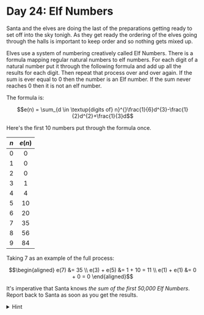 # Day 24: Elf Numbers

Santa and the elves are doing the last of the preparations getting ready to set off into the sky tonigh. As they get ready the ordering of the elves going through the halls is important to keep order and so nothing gets mixed up.

Elves use a system of numbering creatively called Elf Numbers. There is a formula mapping regular natural numbers to elf numbers. For each digit of a natural number put it through the following formula and add up all the results for each digit. Then repeat that process over and over again. If the sum is ever equal to 0 then the number is an Elf number. If the sum never reaches 0 then it is not an elf number.

The formula is:

```math
e(n) = \sum_{d \in \textup{digits of} n}^{}\frac{1}{6}d^{3}-\frac{1}{2}d^{2}+\frac{1}{3}d
```

Here's the first 10 numbers put through the formula once.

| $n$ | $e(n)$ |
|:---:|:------:|
|  0  |    0   |
|  1  |    0   |
|  2  |    0   |
|  3  |    1   |
|  4  |    4   |
|  5  |   10   |
|  6  |   20   |
|  7  |   35   |
|  8  |   56   |
|  9  |   84   |

Taking 7 as an example of the full process:

```math
\begin{aligned}
e(7) &= 35 \\
e(3) + e(5) &= 1 + 10 = 11 \\
e(1) + e(1) &= 0 + 0 = 0
\end{aligned}
```

It's imperative that Santa knows _the sum of the first 50,000 Elf Numbers_. Report back to Santa as soon as you get the results.

<details>
<summary>Hint</summary>

If there is a cycle in the chain when processing the numbers before reaching 0 then we know it won't be an Elf Number.

</details>